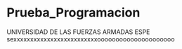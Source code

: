 # Prueba_Programacion

UNIVERSIDAD DE LAS FUERZAS ARMADAS ESPE
sexxxxxxxxxxxxxxxxxxxxxxxxxooooooooooooooooooooo